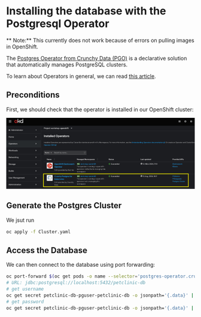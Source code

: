 # Installing the database with the Postgresql Operator

** Note:** This currently does not work because of errors on pulling images in OpenShift.

The [Postgres Operator from Crunchy Data (PGO)](https://github.com/CrunchyData/postgres-operator)
is a declarative solution that automatically manages PostgreSQL clusters.

To learn about Operators in general, we can read [this article](https://www.redhat.com/en/technologies/cloud-computing/openshift/what-are-openshift-operators).

## Preconditions

First, we should check that the operator is installed in our OpenShift cluster:

![Operator in OpenShift UI](img/operator.png)

## Generate the Postgres Cluster

We jsut run

```bash
oc apply -f Cluster.yaml
```

## Access the Database

We can then connect to the database using port forwarding:

```bash
oc port-forward $(oc get pods -o name --selector='postgres-operator.crunchydata.com/cluster=petclinic-db,postgres-operator.crunchydata.com/instance-set=instance1') 5432
# URL: jdbc:postgresql://localhost:5432/petclinic-db
# get username
oc get secret petclinic-db-pguser-petclinic-db -o jsonpath='{.data}' | jq -r '.["user"]' | base64 --decode
# get password
oc get secret petclinic-db-pguser-petclinic-db -o jsonpath='{.data}' | jq -r '.["password"]' | base64 --decode
```
